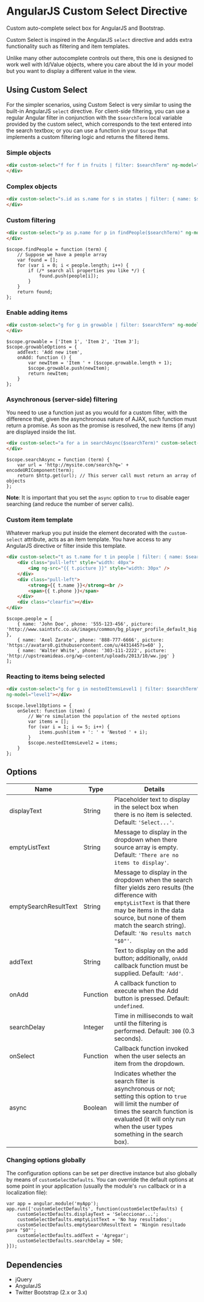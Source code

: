 # AngularJS Custom Select Directive

Custom auto-complete select box for AngularJS and Bootstrap.

Custom Select is inspired in the AngularJS `select` directive and adds extra functionality such as filtering and item templates.

Unlike many other autocomplete controls out there, this one is designed to work well with Id/Value objects, where you care about the Id in your model but you want to display a different value in the view.

## Using Custom Select

For the simpler scenarios, using Custom Select is very similar to using the built-in AngularJS `select` directive. For client-side filtering, you can use a regular Angular filter in conjunction with the `$searchTerm` local variable provided by the custom select, which corresponds to the text entered into the search textbox; or you can use a function in your `$scope` that implements a custom filtering logic and returns the filtered items.

### Simple objects

```HTML
<div custom-select="f for f in fruits | filter: $searchTerm" ng-model="fruit">
</div>
```

### Complex objects

```HTML
<div custom-select="s.id as s.name for s in states | filter: { name: $searchTerm }" ng-model="state">
</div>
```

### Custom filtering

```HTML
<div custom-select="p as p.name for p in findPeople($searchTerm)" ng-model="people">
</div>
```

```JS
$scope.findPeople = function (term) {
	// Suppose we have a people array
	var found = [];
	for (var i = 0; i < people.length; i++) {
		if (/* search all properties you like */) {
			found.push(people[i]);
		}
	}
	return found;
};
```

### Enable adding items

```HTML
<div custom-select="g for g in growable | filter: $searchTerm" ng-model="custom1" custom-select-options="growableOptions">
</div>
```

```JS
$scope.growable = ['Item 1', 'Item 2', 'Item 3'];
$scope.growableOptions = {
	addText: 'Add new item',
	onAdd: function () {
		var newItem = 'Item ' + ($scope.growable.length + 1);
		$scope.growable.push(newItem);
		return newItem;
	}
};
```

### Asynchronous (server-side) filtering

You need to use a function just as you would for a custom filter, with the difference that, given the asynchronous nature of AJAX, such function must return a promise. As soon as the promise is resolved, the new items (if any) are displayed inside the list.

```HTML
<div custom-select="a for a in searchAsync($searchTerm)" custom-select-options="{ 'async': true }" ng-model="custom2">
</div>
```

```JS
$scope.searchAsync = function (term) {
	var url = 'http://mysite.com/search?q=' + encodeURIComponent(term);
	return $http.get(url); // This server call must return an array of objects
};
```

**Note**: It is important that you set the `async` option to `true` to disable eager searching (and reduce the number of server calls).

### Custom item template

Whatever markup you put inside the element decorated with the `custom-select` attribute, acts as an item template. You have access to any AngularJS directive or filter inside this template.

```HTML
<div custom-select="t as t.name for t in people | filter: { name: $searchTerm }" ng-model="person">
	<div class="pull-left" style="width: 40px">
		<img ng-src="{{ t.picture }}" style="width: 30px" />
	</div>
	<div class="pull-left">
		<strong>{{ t.name }}</strong><br />
		<span>{{ t.phone }}</span>
	</div>
	<div class="clearfix"></div>
</div>
```

```JS
$scope.people = [
	{ name: 'John Doe', phone: '555-123-456', picture: 'http://www.saintsfc.co.uk/images/common/bg_player_profile_default_big.png' },
	{ name: 'Axel Zarate', phone: '888-777-6666', picture: 'https://avatars0.githubusercontent.com/u/4431445?s=60' },
	{ name: 'Walter White', phone: '303-111-2222', picture: 'http://upstreamideas.org/wp-content/uploads/2013/10/ww.jpg' }
];
```

### Reacting to items being selected
```HTML
<div custom-select="g for g in nestedItemsLevel1 | filter: $searchTerm" custom-select-options="level1Options"
ng-model="level1"></div>
```
```JS
$scope.level1Options = {
	onSelect: function (item) {
		// We're simulation the population of the nested options
		var items = [];
		for (var i = 1; i <= 5; i++) {
			items.push(item + ': ' + 'Nested ' + i);
		}
		$scope.nestedItemsLevel2 = items;
	}
};
```

## Options
Name | Type | Details
---- | ---- | -------
displayText | String | Placeholder text to display in the select box when there is no item is selected. Default: `'Select...'`.
emptyListText | String | Message to display in the dropdown when there source array is empty. Default: `'There are no items to display'`.
emptySearchResultText | String | Message to display in the dropdown when the search filter yields zero results (the difference with `emptyListText` is that there may be items in the data source, but none of them match the search string). Default: `'No results match "$0"'`.
addText | String | Text to display on the add button; additionally, `onAdd` callback function must be supplied. Default: `'Add'`.
onAdd | Function | A callback function to execute when the Add button is pressed. Default: `undefined`.
searchDelay | Integer | Time in milliseconds to wait until the filtering is performed. Default: `300` (0.3 seconds).
onSelect | Function | Callback function invoked when the user selects an item from the dropdown.
async | Boolean | Indicates whether the search filter is asynchronous or not; setting this option to `true` will limit the number of times the search function is evaluated (it will only run when the user types something in the search box).

### Changing options globally
The configuration options can be set per directive instance but also globally by means of `customSelectDefaults`. You can override the default options at some point in your application (usually the module's `run` callback or in a localization file):

```JS
var app = angular.module('myApp');
app.run(['customSelectDefaults', function(customSelectDefaults) {
	customSelectDefaults.displayText = 'Seleccionar...';
	customSelectDefaults.emptyListText = 'No hay resultados';
	customSelectDefaults.emptySearchResultText = 'Ningún resultado para "$0"';
	customSelectDefaults.addText = 'Agregar';
	customSelectDefaults.searchDelay = 500;
}]);
```
## Dependencies
* jQuery
* AngularJS
* Twitter Bootstrap (2.x or 3.x)
